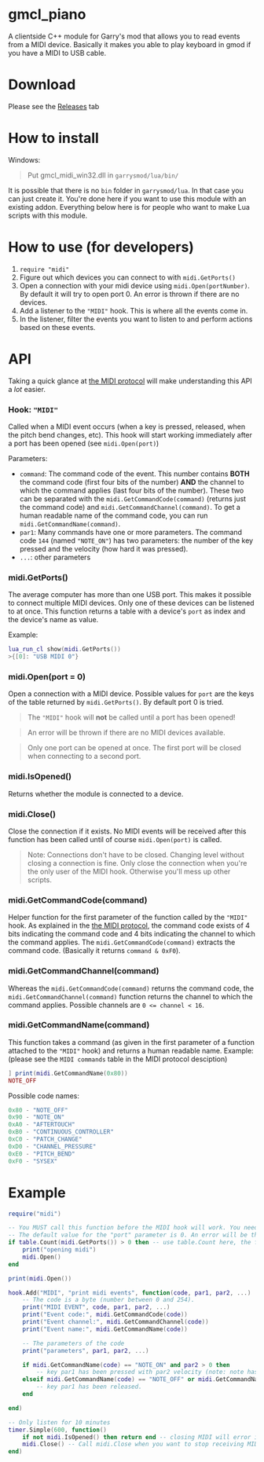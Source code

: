 gmcl_piano
================

A clientside C++ module for Garry's mod that allows you to read events from a MIDI device. Basically it makes you able to play keyboard in gmod if you have a MIDI to USB cable.

# Download
Please see the [Releases](https://github.com/FPtje/gmcl_midi/releases) tab

# How to install
Windows:

> Put gmcl_midi_win32.dll in `garrysmod/lua/bin/`

It is possible that there is no `bin` folder in `garrysmod/lua`. In that case you can just create it.
You're done here if you want to use this module with an existing addon. Everything below here is for people who want to make Lua scripts with this module.

# How to use (for developers)
1. `require "midi"`
2. Figure out which devices you can connect to with `midi.GetPorts()`
3. Open a connection with your midi device using `midi.Open(portNumber)`. By default it will try to open port 0. An error is thrown if there are no devices.
4. Add a listener to the `"MIDI"` hook. This is where all the events come in.
5. In the listener, filter the events you want to listen to and perform actions based on these events.

# API
Taking a quick glance at [the MIDI protocol](https://ccrma.stanford.edu/~craig/articles/linuxmidi/misc/essenmidi.html) will make understanding this API a *lot* easier.

### Hook: `"MIDI"`
Called when a MIDI event occurs (when a key is pressed, released, when the pitch bend changes, etc). This hook will start working immediately after a port has been opened (see `midi.Open(port)`)

Parameters:
- `command`: The command code of the event. This number contains **BOTH** the command code (first four bits of the number) **AND** the channel to which the command applies (last four bits of the number). These two can be separated with the `midi.GetCommandCode(command)` (returns just the command code) and `midi.GetCommandChannel(command)`. To get a human readable name of the command code, you can run `midi.GetCommandName(command)`.
- `par1`: Many commands have one or more parameters. The command code `144` (named `"NOTE_ON"`) has two parameters: the number of the key pressed and the velocity (how hard it was pressed).
- `...`: other parameters

### midi.GetPorts()
The average computer has more than one USB port. This makes it possible to connect multiple MIDI devices. Only one of these devices can be listened to at once. This function returns a table with a device's `port` as index and the device's name as value.

Example:
```lua
lua_run_cl show(midi.GetPorts())
>{[0]: "USB MIDI 0"}
```

### midi.Open(port = 0)
Open a connection with a MIDI device. Possible values for `port` are the keys of the table returned by `midi.GetPorts()`. By default port 0 is tried.

> The `"MIDI"` hook will **not** be called until a port has been opened!

> An error will be thrown if there are no MIDI devices available.

> Only one port can be opened at once. The first port will be closed when connecting to a second port.

### midi.IsOpened()
Returns whether the module is connected to a device.

### midi.Close()
Close the connection if it exists. No MIDI events will be received after this function has been called until of course `midi.Open(port)` is called.

> Note: Connections don't have to be closed. Changing level without closing a connection is fine. Only close the connection when you're the only user of the MIDI hook. Otherwise you'll mess up other scripts.


### midi.GetCommandCode(command)
Helper function for the first parameter of the function called by the `"MIDI"` hook. As explained in the [the MIDI protocol](https://ccrma.stanford.edu/~craig/articles/linuxmidi/misc/essenmidi.html), the command code exists of 4 bits indicating the command code and 4 bits indicating the channel to which the command applies. The `midi.GetCommandCode(command)` extracts the command code. (Basically it returns `command & 0xF0`).


### midi.GetCommandChannel(command)
Whereas the `midi.GetCommandCode(command)` returns the command code, the `midi.GetCommandChannel(command)` function returns the channel to which the command applies. Possible channels are `0 <= channel < 16`.

### midi.GetCommandName(command)
This function takes a command (as given in the first parameter of a function attached to the `"MIDI"` hook) and returns a human readable name.
Example: (please see the `MIDI commands` table in the MIDI protocol desciption)
```lua
] print(midi.GetCommandName(0x80))
NOTE_OFF
```

Possible code names:

```lua
0x80 - "NOTE_OFF"
0x90 - "NOTE_ON"
0xA0 - "AFTERTOUCH"
0xB0 - "CONTINUOUS_CONTROLLER"
0xC0 - "PATCH_CHANGE"
0xD0 - "CHANNEL_PRESSURE"
0xE0 - "PITCH_BEND"
0xF0 - "SYSEX"
```

# Example
```Lua
require("midi")

-- You MUST call this function before the MIDI hook will work. You need to connect to the actual MIDI device.
-- The default value for the "port" parameter is 0. An error will be thrown if there are no MIDI devices connected to the PC. Hence the check.
if table.Count(midi.GetPorts()) > 0 then -- use table.Count here, the first index is 0
    print("opening midi")
    midi.Open()
end

print(midi.Open())

hook.Add("MIDI", "print midi events", function(code, par1, par2, ...)
    -- The code is a byte (number between 0 and 254).
    print("MIDI EVENT", code, par1, par2, ...)
    print("Event code:", midi.GetCommandCode(code))
    print("Event channel:", midi.GetCommandChannel(code))
    print("Event name:", midi.GetCommandName(code))

    -- The parameters of the code
    print("parameters", par1, par2, ...)

    if midi.GetCommandName(code) == "NOTE_ON" and par2 > 0 then
        -- key par1 has been pressed with par2 velocity (note: note has not yet been released)
    elseif midi.GetCommandName(code) == "NOTE_OFF" or midi.GetCommandName(code) == "NOTE_ON" and par2 == 0 then -- NOTE: some keyboards register the releasing of a key as a NOTE_ON with 0 velocity
        -- key par1 has been released.
    end

end)

-- Only listen for 10 minutes
timer.Simple(600, function()
    if not midi.IsOpened() then return end -- closing MIDI will error if it isn't opened
    midi.Close() -- Call midi.Close when you want to stop receiving MIDI events. Closing is NOT obligatory.
end)
```
